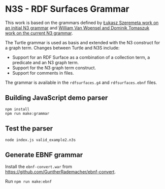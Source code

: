 # N3S - RDF Surfaces Grammar

This work is based on the grammars defined by [Łukasz Szeremeta work on an initial N3 grammar](https://github.com/lszeremeta/n3) and 
[William Van Woensel and Dominik Tomaszuk work on the current N3 grammar](https://github.com/w3c/N3).

The Turtle grammar is used as basis and extended with the N3 construct for a graph term. Changes between Turtle and N3S include:

- Support for an RDF Surface as a combination of a collection term, a predicate and an N3 graph term.
- Support for the N3 graph term construct.
- Support for comments in files.

The grammar is available in the `rdfsurfaces.g4` and `rdfsurfaces.ebnf` files.

## Building JavaScript demo parser

```
npm install
npm run make:grammar
```

## Test the parser

```
node index.js valid_example2.n3s
```

## Generate EBNF grammar

Install the `ebnf-convert.war` from https://github.com/GuntherRademacher/ebnf-convert.

Run `npm run make:ebnf`